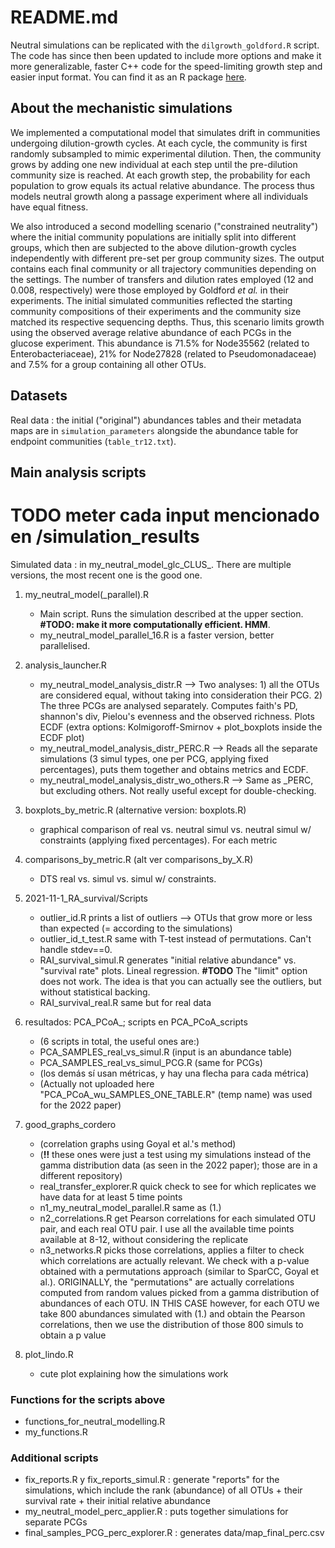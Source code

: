 # README.md

Neutral simulations can be replicated with the `dilgrowth_goldford.R` script. The code has since then been updated to include more options and make it more generalizable, faster C++ code for the speed-limiting growth step and easier input format. You can find it as an R package [here](https://github.com/silvtal/dilgrowth).

## About the mechanistic simulations
We implemented a computational model that simulates drift in communities undergoing dilution-growth cycles. At each cycle, the community is first randomly subsampled to mimic experimental dilution. Then, 
the community grows by adding one new individual at each step until the pre-dilution community size is reached. At each growth step, the probability for each population to grow equals its actual relative 
abundance. The process thus models neutral growth along a passage experiment where all individuals have equal fitness.

We also introduced a second modelling scenario ("constrained neutrality") where the initial community populations are initially split into different groups, which then are subjected to the above dilution-growth cycles independently with different pre-set per group community sizes. The output contains each final community or all trajectory communities depending on the settings. The number of transfers and dilution rates employed (12 and 0.008, respectively) were those employed by Goldford _et al._ in their experiments. The initial simulated communities reflected the starting community compositions of their experiments and the community size matched its respective sequencing depths. Thus, this scenario limits growth using the observed average relative abundance of each PCGs in the glucose experiment. This abundance is 71.5% for Node35562 (related to Enterobacteriaceae), 21% for Node27828 (related to Pseudomonadaceae) and 7.5% for a group containing all other OTUs.


## Datasets
Real data : the initial ("original") abundances tables and their metadata maps are in `simulation_parameters` alongside the abundance table for endpoint communities (`table_tr12.txt`).

## Main analysis scripts
# TODO meter cada input mencionado en /simulation_results
Simulated data : in my_neutral_model_glc_CLUS_<date>. There are multiple versions, the most recent one is the good one.

1. my_neutral_model(_parallel).R
   - Main script. Runs the simulation described at the upper section. **#TODO: make it more computationally efficient. HMM**.
   - my_neutral_model_parallel_16.R is a faster version, better parallelised.

2. analysis_launcher.R
   - my_neutral_model_analysis_distr.R --> Two analyses: 1) all the OTUs are considered equal, without taking into consideration their PCG. 2) The three PCGs are analysed separately. Computes faith's PD, shannon's div, Pielou's evenness and the observed richness. Plots ECDF (extra options: Kolmigoroff-Smirnov + plot_boxplots inside the ECDF plot)
   - my_neutral_model_analysis_distr_PERC.R --> Reads all the separate simulations (3 simul types, one per PCG, applying fixed percentages), puts them together and obtains metrics and ECDF. 
   - my_neutral_model_analysis_distr_wo_others.R --> Same as _PERC, but excluding others. Not really useful except for double-checking.

3. boxplots_by_metric.R (alternative version: boxplots.R)
   - graphical comparison of real vs. neutral simul vs. neutral simul w/ constraints (applying fixed percentages). For each metric

4. comparisons_by_metric.R (alt ver comparisons_by_X.R)
   - DTS real vs. simul vs. simul w/ constraints.

5. 2021-11-1_RA_survival/Scripts
   - outlier_id.R prints a list of outliers --> OTUs that grow more or less than expected (= according to the simulations)
   - outlier_id_t_test.R same with T-test instead of permutations. Can't handle stdev==0.
   - RAI_survival_simul.R generates "initial relative abundance" vs. "survival rate" plots. Lineal regression. **#TODO** The "limit" option does not work. The idea is that you can actually see the outliers, but without statistical backing.
   - RAI_survival_real.R same but for real data

6. resultados: PCA_PCoA_<fecha>; scripts en PCA_PCoA_scripts
   - (6 scripts in total, the useful ones are:)
   - PCA_SAMPLES_real_vs_simul.R     (input is an abundance table)
   - PCA_SAMPLES_real_vs_simul_PCG.R (same for PCGs)
   - (los demás sí usan métricas, y hay una flecha para cada métrica)
   - (Actually not uploaded here "PCA_PCoA_wu_SAMPLES_ONE_TABLE.R" (temp name) was used for the 2022 paper)

7. good_graphs_cordero
   - (correlation graphs using Goyal et al.'s method)
   - (**!!** these ones were just a test using my simulations instead of the gamma distribution data (as seen in the 2022 paper); those are in a different repository)
   - real_transfer_explorer.R quick check to see for which replicates we have data for at least 5 time points
   - n1_my_neutral_model_parallel.R same as (1.)
   - n2_correlations.R get Pearson correlations for each simulated OTU pair, and each real OTU pair. I use all the available time points available at 8-12, without considering the replicate
   - n3_networks.R picks those correlations, applies a filter to check which correlations are actually relevant. We check with a p-value obtained with a permutations approach (similar to SparCC, Goyal et al.). ORIGINALLY, the "permutations" are actually correlations computed from random values picked from a gamma distribution of abundances of each OTU. IN THIS CASE however, for each OTU we take 800 abundances simulated with (1.) and obtain the Pearson correlations, then we use the distribution of those 800 simuls to obtain a p value

8. plot_lindo.R
   - cute plot explaining how the simulations work


### Functions for the scripts above
   - functions_for_neutral_modelling.R 
   - my_functions.R 

### Additional scripts

   - fix_reports.R y fix_reports_simul.R : generate "reports" for the simulations, which include the rank (abundance) of all OTUs + their survival rate + their initial relative abundance
   - my_neutral_model_perc_applier.R     : puts together simulations for separate PCGs
   - final_samples_PCG_perc_explorer.R   : generates data/map_final_perc.csv
